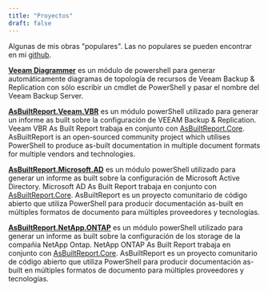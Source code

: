 ```yaml
---
title: "Proyectos"
draft: false
---
```


Algunas de mis obras "populares". Las no populares se pueden encontrar en mi [github](https://github.com/rebelinux).

**[Veeam Diagrammer](https://github.com/rebelinux/Veeam.Diagrammer)** es un módulo de powershell para generar automáticamente diagramas de topología de recursos de Veeam Backup & Replication con sólo escribir un cmdlet de PowerShell y pasar el nombre del Veeam Backup Server.

**[AsBuiltReport.Veeam.VBR](https://github.com/AsBuiltReport/AsBuiltReport.Veeam.VBR)** es un módulo powerShell utilizado para generar un informe as built sobre la configuración de VEEAM Backup & Replication. Veeam VBR As Built Report trabaja en conjunto con [AsBuiltReport.Core](https://github.com/AsBuiltReport/AsBuiltReport.Core). AsBuiltReport is an open-sourced community project which utilises PowerShell to produce as-built documentation in multiple document formats for multiple vendors and technologies.

**[AsBuiltReport.Microsoft.AD](https://github.com/AsBuiltReport/AsBuiltReport.Microsoft.AD)** es un módulo powerShell utilizado para generar un informe as built sobre la configuración de Microsoft Active Directory. Microsoft AD As Built Report trabaja en conjunto con [AsBuiltReport.Core](https://github.com/AsBuiltReport/AsBuiltReport.Core). AsBuiltReport es un proyecto comunitario de código abierto que utiliza PowerShell para producir documentación as-built en múltiples formatos de documento para múltiples proveedores y tecnologías.

**[AsBuiltReport.NetApp.ONTAP](https://github.com/AsBuiltReport/AsBuiltReport.NetApp.ONTAP)** es un módulo powerShell utilizado para generar un informe as built sobre la configuración de los storage de la compañia NetApp Ontap. NetApp ONTAP As Built Report trabaja en conjunto con [AsBuiltReport.Core](https://github.com/AsBuiltReport/AsBuiltReport.Core). AsBuiltReport es un proyecto comunitario de código abierto que utiliza PowerShell para producir documentación as-built en múltiples formatos de documento para múltiples proveedores y tecnologías.
